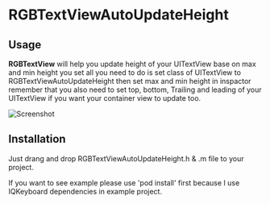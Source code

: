 # RGBTextViewAutoUpdateHeight



## Usage

**RGBTextView** will help you update height of your UITextView base on max and min height you set all you need to do is set class of UITextView to RGBTextViewAutoUpdateHeight then set max and min height in inspactor
remember that you also need to set top, bottom, Trailing and leading of your UITextView if you want your container view to update too.

![Screenshot](http://i1081.photobucket.com/albums/j357/gooddymail/Screen%20Shot%202559-07-11%20at%2012.05.46%20PM_1.png)

## Installation

Just drang and drop RGBTextViewAutoUpdateHeight.h & .m file to your project.

If you want to see example please use 'pod install' first because I use IQKeyboard dependencies in example project.